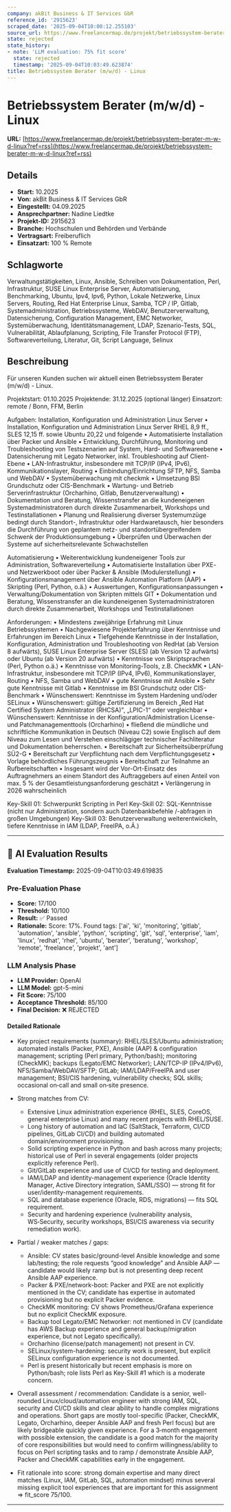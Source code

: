 ```yaml
---
company: akBit Business & IT Services GbR
reference_id: '2915623'
scraped_date: '2025-09-04T10:00:12.255103'
source_url: https://www.freelancermap.de/projekt/betriebssystem-berater-m-w-d-linux?ref=rss
state: rejected
state_history:
- note: 'LLM evaluation: 75% fit score'
  state: rejected
  timestamp: '2025-09-04T10:03:49.623874'
title: Betriebssystem Berater (m/w/d) - Linux
---
```



# Betriebssystem Berater (m/w/d) - Linux
**URL:** [https://www.freelancermap.de/projekt/betriebssystem-berater-m-w-d-linux?ref=rss](https://www.freelancermap.de/projekt/betriebssystem-berater-m-w-d-linux?ref=rss)
## Details
- **Start:** 10.2025
- **Von:** akBit Business & IT Services GbR
- **Eingestellt:** 04.09.2025
- **Ansprechpartner:** Nadine Liedtke
- **Projekt-ID:** 2915623
- **Branche:** Hochschulen und Behörden und Verbände
- **Vertragsart:** Freiberuflich
- **Einsatzart:** 100
                                                % Remote

## Schlagworte
Verwaltungstätigkeiten, Linux, Ansible, Schreiben von Dokumentation, Perl, Infrastruktur, SUSE Linux Enterprise Server, Automatisierung, Benchmarking, Ubuntu, Ipv4, Ipv6, Python, Lokale Netzwerke, Linux Servers, Routing, Red Hat Enterprise Linux, Samba, TCP / IP, Gitlab, Systemadministration, Betriebssysteme, WebDAV, Benutzerverwaltung, Datensicherung, Configuration Management, EMC Networker, Systemüberwachung, Identitätsmanagement, LDAP, Szenario-Tests, SQL, Vulnerabilität, Ablaufplanung, Scripting, File Transfer Protocol (FTP), Softwareverteilung, Literatur, Git, Script Language, Selinux

## Beschreibung
Für unseren Kunden suchen wir aktuell einen Betriebssystem Berater (m/w/d) - Linux.

Projektstart: 01.10.2025
Projektende: 31.12.2025 (optional länger)
Einsatzort: remote / Bonn, FFM, Berlin

Aufgaben:
Installation, Konfiguration und Administration Linux Server
• Installation, Konfiguration und Administration Linux Server RHEL 8,9 ff., SLES 12,15 ff. sowie Ubuntu 20,22 und folgende
• Automatisierte Installation über Packer und Ansible
• Entwicklung, Durchführung, Monitoring und Troubleshooting von Testszenarien auf System, Hard- und Softwareebene
• Datensicherung mit Legato Networker, inkl. Troubleshooting auf Client-Ebene
• LAN-Infrastruktur, insbesondere mit TCP/IP (IPv4, IPv6), Kommunikationslayer, Routing
• Einbindung/Einrichtung SFTP, NFS, Samba und WebDAV
• Systemüberwachung mit checkmk
• Umsetzung BSI Grundschutz oder CIS-Benchmark
• Wartung- und Betrieb Serverinfrastruktur (Orcharhino, Gitlab, Benutzerverwaltung)
• Dokumentation und Beratung, Wissenstransfer an die kundeneigenen Systemadministratoren durch direkte Zusammenarbeit, Workshops und Testinstallationen
• Planung und Realisierung diverser Systemumzüge bedingt durch Standort-, Infrastruktur oder Hardwaretausch, hier besonders die Durchführung von geplantem netz- und standortübergreifendem Schwenk der Produktionsumgebung
• Überprüfen und Überwachen der Systeme auf sicherheitsrelevante Schwachstellen

Automatisierung
• Weiterentwicklung kundeneigener Tools zur Administration, Softwareverteilung
• Automatisierte Installation über PXE- und Netzwerkboot oder über Packer & Ansible (Modulerstellung)
• Konfigurationsmanagement über Ansible Automation Platform (AAP)
• Skripting (Perl, Python, o.ä.)
• Auswertungen, Konfigurationsanpassungen
• Verwaltung/Dokumentation von Skripten mittels GIT
• Dokumentation und Beratung, Wissenstransfer an die kundeneigenen Systemadministratoren durch direkte Zusammenarbeit, Workshops und Testinstallationen

Anforderungen:
• Mindestens zweijährige Erfahrung mit Linux Betriebssystemen
• Nachgewiesene Projekterfahrung über Kenntnisse und Erfahrungen im Bereich Linux
• Tiefgehende Kenntnisse in der Installation, Konfiguration, Administration und Troubleshooting von RedHat (ab Version 8 aufwärts), SUSE Linux Enterprise Server (SLES) (ab Version 12 aufwärts) oder Ubuntu (ab Version 20 aufwärts)
• Kenntnisse von Skriptsprachen (Perl, Python o.ä.)
• Kenntnisse von Monitoring-Tools, z.B. CheckMK
• LAN-Infrastruktur, insbesondere mit TCP/IP (IPv4, IPv6), Kommunikationslayer, Routing
• NFS, Samba und WebDAV
• gute Kenntnisse mit Ansible
• Sehr gute Kenntnisse mit Gitlab
• Kenntnisse im BSI Grundschutz oder CIS-Benchmark
• Wünschenswert: Kenntnisse im System Hardening und/oder SELinux
• Wünschenswert: gültige Zertifizierung im Bereich „Red Hat Certified System Administrator (RHCSA)", „LPIC-1“ oder vergleichbar
• Wünschenswert: Kenntnisse in der Konfiguration/Administration License- und Patchmanagementtools (Orcharhino)
• fließend die mündliche und schriftliche Kommunikation in Deutsch (Niveau C2) sowie Englisch auf dem Niveau zum Lesen und Verstehen einschlägiger technischer Fachliteratur und Dokumentation beherrschen.
• Bereitschaft zur Sicherheitsüberprüfung SÜ2-G
• Bereitschaft zur Verpflichtung nach dem Verpflichtungsgesetz
• Vorlage behördliches Führungszeugnis
• Bereitschaft zur Teilnahme an Rufbereitschaften
• Insgesamt wird der Vor-Ort-Einsatz des Auftragnehmers an einem Standort des Auftraggebers auf einen Anteil von max. 5 % der Gesamtleistungsanforderung geschätzt
• Verlängerung in 2026 wahrscheinlich

Key-Skill 01: Schwerpunkt Scripting in Perl
Key-Skill 02: SQL-Kenntnisse (nicht nur Administration, sondern auch Datenbankbefehle /-abfragen in großen Umgebungen)
Key-Skill 03: Benutzerverwaltung weiterentwickeln, tiefere Kenntnisse in IAM (LDAP, FreeIPA, o.Ä.)

---

## 🤖 AI Evaluation Results

**Evaluation Timestamp:** 2025-09-04T10:03:49.619835

### Pre-Evaluation Phase
- **Score:** 17/100
- **Threshold:** 10/100
- **Result:** ✅ Passed
- **Rationale:** Score: 17%. Found tags: ['ai', 'ki', 'monitoring', 'gitlab', 'automation', 'ansible', 'python', 'scripting', 'git', 'sql', 'enterprise', 'iam', 'linux', 'redhat', 'rhel', 'ubuntu', 'berater', 'beratung', 'workshop', 'remote', 'freelance', 'projekt', 'ant']

### LLM Analysis Phase
- **LLM Provider:** OpenAI
- **LLM Model:** gpt-5-mini
- **Fit Score:** 75/100
- **Acceptance Threshold:** 85/100
- **Final Decision:** ❌ REJECTED

#### Detailed Rationale
- Key project requirements (summary): RHEL/SLES/Ubuntu administration; automated installs (Packer, PXE), Ansible (AAP) & configuration management; scripting (Perl primary, Python/bash); monitoring (CheckMK); backups (Legato/EMC Networker); LAN/TCP-IP (IPv4/IPv6), NFS/Samba/WebDAV/SFTP; GitLab; IAM/LDAP/FreeIPA and user management; BSI/CIS hardening, vulnerability checks; SQL skills; occasional on‑call and small on‑site presence.

- Strong matches from CV:
  - Extensive Linux administration experience (RHEL, SLES, CoreOS, general enterprise Linux) and many recent projects with RHEL/SUSE.
  - Long history of automation and IaC (SaltStack, Terraform, CI/CD pipelines, GitLab CI/CD) and building automated domain/environment provisioning.
  - Solid scripting experience in Python and bash across many projects; historical use of Perl in several engagements (older projects explicitly reference Perl).
  - Git/GitLab experience and use of CI/CD for testing and deployment.
  - IAM/LDAP and identity-management experience (Oracle Identity Manager, Active Directory integration, SAML/SSO) — strong fit for user/identity-management requirements.
  - SQL and database experience (Oracle, RDS, migrations) — fits SQL requirement.
  - Security and hardening experience (vulnerability analysis, WS‑Security, security workshops, BSI/CIS awareness via security remediation work).

- Partial / weaker matches / gaps:
  - Ansible: CV states basic/ground-level Ansible knowledge and some lab/testing; the role requests “good knowledge” and Ansible AAP — candidate would likely ramp but is not presenting deep recent Ansible AAP experience.
  - Packer & PXE/network-boot: Packer and PXE are not explicitly mentioned in the CV; candidate has expertise in automated provisioning but no explicit Packer evidence.
  - CheckMK monitoring: CV shows Prometheus/Grafana experience but no explicit CheckMK exposure.
  - Backup tool Legato/EMC Networker: not mentioned in CV (candidate has AWS Backup experience and general backup/migration experience, but not Legato specifically).
  - Orcharhino (license/patch management) not present in CV.
  - SELinux/system-hardening: security work is present, but explicit SELinux configuration experience is not documented.
  - Perl is present historically but recent emphasis is more on Python/bash; role lists Perl as Key-Skill #1 which is a moderate concern.

- Overall assessment / recommendation: Candidate is a senior, well-rounded Linux/cloud/automation engineer with strong IAM, SQL, security and CI/CD skills and clear ability to handle complex migrations and operations. Short gaps are mostly tool-specific (Packer, CheckMK, Legato, Orcharhino, deeper Ansible AAP and fresh Perl focus) but are likely bridgeable quickly given experience. For a 3‑month engagement with possible extension, the candidate is a good match for the majority of core responsibilities but would need to confirm willingness/ability to focus on Perl scripting tasks and to ramp / demonstrate Ansible AAP, Packer and CheckMK capabilities early in the engagement.

- Fit rationale into score: strong domain expertise and many direct matches (Linux, IAM, GitLab, SQL, automation mindset) minus several missing explicit tool experiences that are important for this assignment => fit_score 75/100.

---
